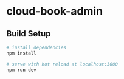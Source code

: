 # cloud-book-admin

## Build Setup

``` bash
# install dependencies
npm install

# serve with hot reload at localhost:3000
npm run dev

